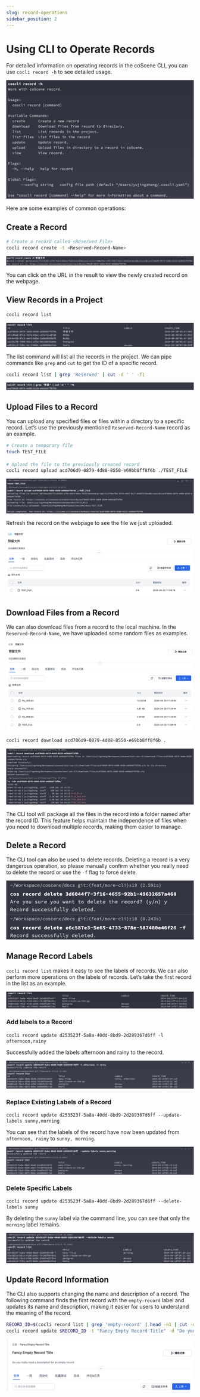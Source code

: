 ```yaml
---
slug: record-operations
sidebar_position: 2
---
```


# Using CLI to Operate Records

For detailed information on operating records in the coScene CLI, you can use `cocli record -h` to see detailed usage.

![cli-record-help](./img/cocli-record-help.png)

Here are some examples of common operations:

## Create a Record

```bash
# Create a record called <Reserved File>
cocli record create -t <Reserved-Record-Name>
```

![cocli-record-create](./img/cocli-record-create.png)

You can click on the URL in the result to view the newly created record on the webpage.

## View Records in a Project

```bash
cocli record list
```

![cocli-record-list](./img/cocli-record-list.png)

The list command will list all the records in the project. We can pipe commands like `grep` and `cut` to get the ID of a specific record.

```bash
cocli record list | grep 'Reserved' | cut -d ' ' -f1
```

![cocli-record-get-id](./img/cocli-record-get-id.png)

## Upload Files to a Record

You can upload any specified files or files within a directory to a specific record. Let’s use the previously mentioned `Reserved-Record-Name` record as an example.

```bash
# Create a temporary file
touch TEST_FILE

# Upload the file to the previously created record
cocli record upload acd706d9-0879-4d88-8550-e69bb8ff8f6b ./TEST_FILE
```

![cocli-upload-file-to-record](./img/cocli-upload-file-to-record.png)

Refresh the record on the webpage to see the file we just uploaded.

![view-just-uploaded-file](./img/view-just-uploaded-file.png)

## Download Files from a Record

We can also download files from a record to the local machine. In the `Reserved-Record-Name`, we have uploaded some random files as examples.

![cocli-record-download-prepare-files](./img/cocli-record-download-prepare-files.png)

```bash
cocli record download acd706d9-0879-4d88-8550-e69bb8ff8f6b .
```

![cocli-record-download-to-local](./img/cocli-record-download-to-local.png)

The CLI tool will package all the files in the record into a folder named after the record ID. This feature helps maintain the independence of files when you need to download multiple records, making them easier to manage.

## Delete a Record

The CLI tool can also be used to delete records. Deleting a record is a very dangerous operation, so please manually confirm whether you really need to delete the record or use the `-f` flag to force delete.

![delete-a-record](./img/delete-a-record.png)

## Manage Record Labels

`cocli record list` makes it easy to see the labels of records. We can also perform more operations on the labels of records. Let’s take the first record in the list as an example.

![cocli-labels-list-record](./img/cocli-labels-list-record.png)

### Add labels to a Record

```
cocli record update d253523f-5a8a-40dd-8bd9-2d289367d6ff -l afternoon,rainy
```

Successfully added the labels afternoon and rainy to the record.

![cocli-record-append-labels](./img/cocli-record-append-labels.png)

### Replace Existing Labels of a Record

```
cocli record update d253523f-5a8a-40dd-8bd9-2d289367d6ff --update-labels sunny,morning
```

You can see that the labels of the record have now been updated from `afternoon, rainy` to `sunny, morning`.

![cocli-record-update-labels](./img/cocli-record-update-labels.png)

### Delete Specific Labels

```
cocli record update d253523f-5a8a-40dd-8bd9-2d289367d6ff --delete-labels sunny
```

By deleting the `sunny` label via the command line, you can see that only the `morning` label remains.

![cocli-record-delete-labels-list](./img/cocli-record-delete-labels-list.png)

## Update Record Information

The CLI also supports changing the name and description of a record. The following command finds the first record with the `empty-record` label and updates its name and description, making it easier for users to understand the meaning of the record.

```bash
RECORD_ID=$(cocli record list | grep 'empty-record' | head -n1 | cut -d ' ' -f1)
cocli record update $RECORD_ID -t "Fancy Empty Record Title" -d "Do you really need a description for an empty record"
```

![update-record-title-and-description](./img/update-record-title-and-description.png)
